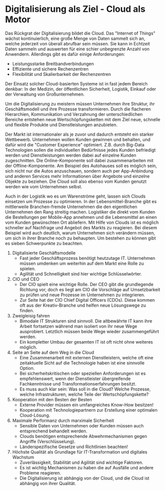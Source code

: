 # Digitalisierung als Ziel - Cloud als Motor

Das Rückgrat der Digitalisierung bildet die Cloud. Das "Internet of Things" wächst kontinuierlich, eine große Menge von Daten sammelt sich an, welche jederzeit von überall abrufbar sein müssen. Sie kann in Echtzeit Daten sammeln und auswerten für eine schier unbegrenzte Anzahl von Anwendern. Allerdings gibt es dafür einige Anforderungen:

* Leistungsstarke Breitbandverbindungen
* Effiziente und sichere Rechenzentren
* Flexibilität und Skalierbarkeit der Rechenzentren

Der Einsatz solcher Cloud-basierten Systeme ist in fast jedem Bereich denkbar: In der Medizin, der öffentlichen Sicherheit, Logistik, Einkauf oder der Verwaltung von Großunternehmen.

Um die Digitalisierung zu meistern müssen Unternehmen ihre Struktur, ihr Geschäftsmodell und ihre Prozesse transformieren. Durch die flacheren Hierarchien, Kommunikation und Verzahnung der unterschiedlichen Bereiche entstehen neue Wertschöpfungsketten mit dem Ziel neue, schnelle und flexible Produkte und Dienstleistungen anzubieten.

Der Markt ist internationaler als je zuvor und dadurch entsteht ein starker Wettbewerb. Unternehmen wollen Kunden gewinnen und behalten, und dafür wird die "Customer Experience" optimiert. Z.B. durch Big-Data Technologien sollen die individuellen Bedürfnisse jedes Kunden befriedigt werden und Dienstleistungen werden dabei auf einzelne Kunden zugeschnitten. Die Online-Komponente soll dabei zusammenarbeiten mit der Offline-Komponente. Am Beispiel des Autohauses soll es möglich sein, sich nicht nur die Autos anzuschauen, sondern auch per App-Anbindung und anderen Services mehr Informationen über Angebote und einzelne Objekte zu beziehen. Die Cloud soll also ebenso vom Kunden genutzt werden wie vom Unternehmen selbst.

Auch in der Logistik wo es um Warenströme geht, lassen sich Clouds einsetzen um Prozesse zu optimieren. In der Lebensmittel-Branche gibt es mittlerweile Branchen-fremde Unternehmen die den eigentlichen Unternehmen den Rang streitig machen. Logistiker die direkt vom Kunden die Bestellungen per Mobile-App annehmen und die Lebensmittel an einen vom Kunden gewünschten Ort abliefern. Mit Hilfe von Clouds ist es möglich schneller auf Nachfrage und Angebot des Markts zu reagieren. Bei diesem Beispiel wird auch deutlich, warum Unternehmen sich verändern müssen, um sich in ihrer Branche noch zu behaupten. Um bestehen zu können gibt es sieben Schwerpunkte zu beachten.

1. Digitalisierte Geschäftsmodelle
	* Fast jeder Geschäftsprozess benötigt heutzutage IT. Unternehmen müssen umdenken um weiterhin auf dem Markt eine Rolle zu spielen.
	* Agilität und Schnelligkeit sind hier wichtige Schlüsselwörter.
2. CIO und CEO
	* Der CIO spielt eine wichtige Rolle. Der CEO gibt die grundlegende Richtung vor, doch es liegt am CIO die Vorschläge auf Umsetzbarkeit zu prüfen und neue Prozesse im Unternehmen zu integrieren.
	* Zur Seite hat der CIO Chief Digital Officers (CDOs). Diese kommen oft aus der Kreativ-Branche und helfen neue Lösungswege zu finden.
3. Zweigleisig fahren
	* Bimodale IT Strukturen sind sinnvoll. Die altbewährte IT kann ihre Arbeit fortsetzen während man isoliert von ihr neue Wege ausprobiert. Letztlich müssen beide Wege wieder zusammengeführt werden.
	* Ein kompletter Umbau der gesamten IT ist oft nicht ohne weiteres möglich.
4. Seite an Seite auf dem Weg in die Cloud
	* Eine Zusammenarbeit mit externen Dienstleistern, welche oft eine zeitaktuelle Sicht auf die Technologie haben ist eine sinnvolle Option.
	* Bei sicherheitskritischen oder speziellen Anforderungen ist es empfehlenswert, wenn der Dienstleister übergreifende Fachkenntnisse und Transformationserfahrungen besitzt.
	* Es muss auch klar sein: Was soll in die Cloud? Welche Prozesse, welche Infrastrukturen, welche Teile der Wertschöpfungskette?
5. Kooperation mit den Besten der Besten
	* Externe Provider müssen ein umfangreiches Know-How besitzen!
	* Kooperation mit Technologiepartnern zur Erstellung einer optimalen Cloud-Lösung.
6. Maximale Performanz durch marximale Sicherheit
	* Sensible Daten von Unternehmen oder Kunden müssen auch entsprechend behandelt werden.
	* Clouds benötigen entsprechende Abwehrmechanismen gegen Angriffe (Verschlüsselung).
	* Länderspezifische Gesetze und Richtlinien beachten!
7. Höchste Qualität als Grundlage für IT-Transformation und digitales Wachstum
	* Zuverlässigkeit, Stabilität und Agilität sind wichtige Faktoren.
	* Es ist wichtig Mechanismen zu haben die auf Ausfälle und andere Probleme reagieren.
	* Die Digitalisierung ist abhängig von der Cloud, und die Cloud ist abhängig von ihrer Qualität.



